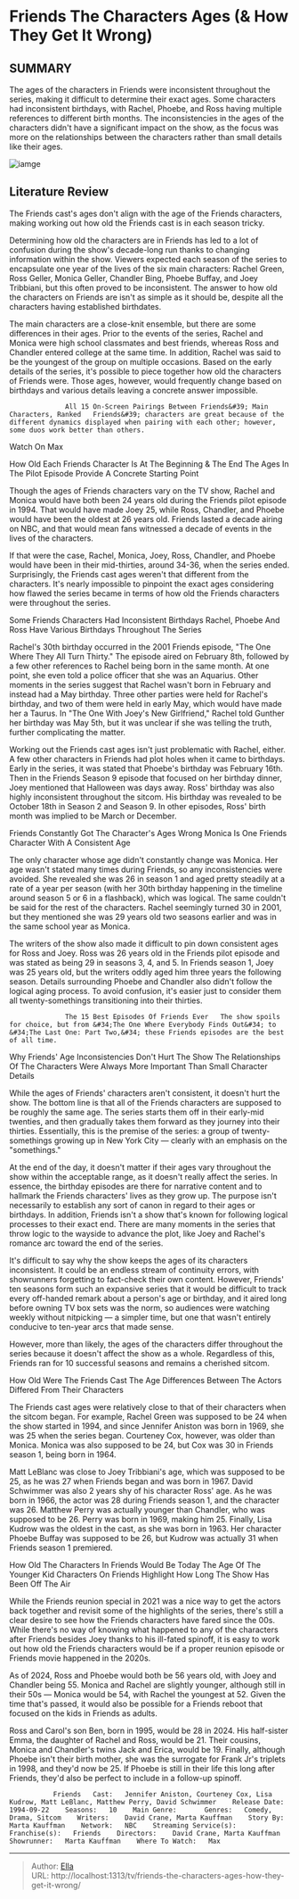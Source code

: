 # Friends The Characters  Ages (&amp; How They Get It Wrong)


## SUMMARY 



  The ages of the characters in Friends were inconsistent throughout the series, making it difficult to determine their exact ages.   Some characters had inconsistent birthdays, with Rachel, Phoebe, and Ross having multiple references to different birth months.   The inconsistencies in the ages of the characters didn&#39;t have a significant impact on the show, as the focus was more on the relationships between the characters rather than small details like their ages.  

![iamge](https://static1.srcdn.com/wordpress/wp-content/uploads/2019/11/Friends-Characters-Ages-Birthdays.jpg)

## Literature Review
The Friends cast&#39;s ages don&#39;t align with the age of the Friends characters, making working out how old the Friends cast is in each season tricky.




Determining how old the characters are in Friends has led to a lot of confusion during the show&#39;s decade-long run thanks to changing information within the show. Viewers expected each season of the series to encapsulate one year of the lives of the six main characters: Rachel Green, Ross Geller, Monica Geller, Chandler Bing, Phoebe Buffay, and Joey Tribbiani, but this often proved to be inconsistent. The answer to how old the characters on Friends are isn&#39;t as simple as it should be, despite all the characters having established birthdates.




The main characters are a close-knit ensemble, but there are some differences in their ages. Prior to the events of the series, Rachel and Monica were high school classmates and best friends, whereas Ross and Chandler entered college at the same time. In addition, Rachel was said to be the youngest of the group on multiple occasions. Based on the early details of the series, it&#39;s possible to piece together how old the characters of Friends were. Those ages, however, would frequently change based on birthdays and various details leaving a concrete answer impossible.

                  All 15 On-Screen Pairings Between Friends&#39; Main Characters, Ranked   Friends&#39; characters are great because of the different dynamics displayed when pairing with each other; however, some duos work better than others.    

Watch On Max


 How Old Each Friends Character Is At The Beginning &amp; The End 
The Ages In The Pilot Episode Provide A Concrete Starting Point
         




Though the ages of Friends characters vary on the TV show, Rachel and Monica would have both been 24 years old during the Friends pilot episode in 1994. That would have made Joey 25, while Ross, Chandler, and Phoebe would have been the oldest at 26 years old. Friends lasted a decade airing on NBC, and that would mean fans witnessed a decade of events in the lives of the characters.

If that were the case, Rachel, Monica, Joey, Ross, Chandler, and Phoebe would have been in their mid-thirties, around 34-36, when the series ended. Surprisingly, the Friends cast ages weren&#39;t that different from the characters. It&#39;s nearly impossible to pinpoint the exact ages considering how flawed the series became in terms of how old the Friends characters were throughout the series.



 Some Friends Characters Had Inconsistent Birthdays 
Rachel, Phoebe And Ross Have Various Birthdays Throughout The Series
          




Rachel&#39;s 30th birthday occurred in the 2001 Friends episode, &#34;The One Where They All Turn Thirty.&#34; The episode aired on February 8th, followed by a few other references to Rachel being born in the same month. At one point, she even told a police officer that she was an Aquarius. Other moments in the series suggest that Rachel wasn&#39;t born in February and instead had a May birthday. Three other parties were held for Rachel&#39;s birthday, and two of them were held in early May, which would have made her a Taurus. In &#34;The One With Joey&#39;s New Girlfriend,&#34; Rachel told Gunther her birthday was May 5th, but it was unclear if she was telling the truth, further complicating the matter.

Working out the Friends cast ages isn&#39;t just problematic with Rachel, either. A few other characters in Friends had plot holes when it came to birthdays. Early in the series, it was stated that Phoebe&#39;s birthday was February 16th. Then in the Friends Season 9 episode that focused on her birthday dinner, Joey mentioned that Halloween was days away. Ross&#39; birthday was also highly inconsistent throughout the sitcom. His birthday was revealed to be October 18th in Season 2 and Season 9. In other episodes, Ross&#39; birth month was implied to be March or December.






 Friends Constantly Got The Character&#39;s Ages Wrong 
Monica Is One Friends Character With A Consistent Age
          

The only character whose age didn&#39;t constantly change was Monica. Her age wasn&#39;t stated many times during Friends, so any inconsistencies were avoided. She revealed she was 26 in season 1 and aged pretty steadily at a rate of a year per season (with her 30th birthday happening in the timeline around season 5 or 6 in a flashback), which was logical. The same couldn&#39;t be said for the rest of the characters. Rachel seemingly turned 30 in 2001, but they mentioned she was 29 years old two seasons earlier and was in the same school year as Monica.

The writers of the show also made it difficult to pin down consistent ages for Ross and Joey. Ross was 26 years old in the Friends pilot episode and was stated as being 29 in seasons 3, 4, and 5. In Friends season 1, Joey was 25 years old, but the writers oddly aged him three years the following season. Details surrounding Phoebe and Chandler also didn&#39;t follow the logical aging process. To avoid confusion, it&#39;s easier just to consider them all twenty-somethings transitioning into their thirties.




                  The 15 Best Episodes Of Friends Ever   The show spoils for choice, but from &#34;The One Where Everybody Finds Out&#34; to &#34;The Last One: Part Two,&#34; these Friends episodes are the best of all time.    



 Why Friends&#39; Age Inconsistencies Don&#39;t Hurt The Show 
The Relationships Of The Characters Were Always More Important Than Small Character Details
          

While the ages of Friends&#39; characters aren&#39;t consistent, it doesn&#39;t hurt the show. The bottom line is that all of the Friends characters are supposed to be roughly the same age. The series starts them off in their early-mid twenties, and then gradually takes them forward as they journey into their thirties. Essentially, this is the premise of the series: a group of twenty-somethings growing up in New York City — clearly with an emphasis on the &#34;somethings.&#34;

At the end of the day, it doesn&#39;t matter if their ages vary throughout the show within the acceptable range, as it doesn&#39;t really affect the series. In essence, the birthday episodes are there for narrative content and to hallmark the Friends characters&#39; lives as they grow up. The purpose isn&#39;t necessarily to establish any sort of canon in regard to their ages or birthdays. In addition, Friends isn&#39;t a show that&#39;s known for following logical processes to their exact end. There are many moments in the series that throw logic to the wayside to advance the plot, like Joey and Rachel&#39;s romance arc toward the end of the series.




It&#39;s difficult to say why the show keeps the ages of its characters inconsistent. It could be an endless stream of continuity errors, with showrunners forgetting to fact-check their own content. However, Friends&#39; ten seasons form such an expansive series that it would be difficult to track every off-handed remark about a person&#39;s age or birthday, and it aired long before owning TV box sets was the norm, so audiences were watching weekly without nitpicking — a simpler time, but one that wasn&#39;t entirely conducive to ten-year arcs that made sense.

However, more than likely, the ages of the characters differ throughout the series because it doesn&#39;t affect the show as a whole. Regardless of this, Friends ran for 10 successful seasons and remains a cherished sitcom.



 How Old Were The Friends Cast 
The Age Differences Between The Actors Differed From Their Characters
         




The Friends cast ages were relatively close to that of their characters when the sitcom began. For example, Rachel Green was supposed to be 24 when the show started in 1994, and since Jennifer Aniston was born in 1969, she was 25 when the series began. Courteney Cox, however, was older than Monica. Monica was also supposed to be 24, but Cox was 30 in Friends season 1, being born in 1964.

Matt LeBlanc was close to Joey Tribbiani&#39;s age, which was supposed to be 25, as he was 27 when Friends began and was born in 1967. David Schwimmer was also 2 years shy of his character Ross&#39; age. As he was born in 1966, the actor was 28 during Friends season 1, and the character was 26. Matthew Perry was actually younger than Chandler, who was supposed to be 26. Perry was born in 1969, making him 25. Finally, Lisa Kudrow was the oldest in the cast, as she was born in 1963. Her character Phoebe Buffay was supposed to be 26, but Kudrow was actually 31 when Friends season 1 premiered.



 How Old The Characters In Friends Would Be Today 
The Age Of The Younger Kid Characters On Friends Highlight How Long The Show Has Been Off The Air
          




While the Friends reunion special in 2021 was a nice way to get the actors back together and revisit some of the highlights of the series, there&#39;s still a clear desire to see how the Friends characters have fared since the 00s. While there&#39;s no way of knowing what happened to any of the characters after Friends besides Joey thanks to his ill-fated spinoff, it is easy to work out how old the Friends characters would be if a proper reunion episode or Friends movie happened in the 2020s.

As of 2024, Ross and Phoebe would both be 56 years old, with Joey and Chandler being 55. Monica and Rachel are slightly younger, although still in their 50s — Monica would be 54, with Rachel the youngest at 52. Given the time that&#39;s passed, it would also be possible for a Friends reboot that focused on the kids in Friends as adults.

Ross and Carol&#39;s son Ben, born in 1995, would be 28 in 2024. His half-sister Emma, the daughter of Rachel and Ross, would be 21. Their cousins, Monica and Chandler&#39;s twins Jack and Erica, would be 19. Finally, although Phoebe isn&#39;t their birth mother, she was the surrogate for Frank Jr&#39;s triplets in 1998, and they&#39;d now be 25. If Phoebe is still in their life this long after Friends, they&#39;d also be perfect to include in a follow-up spinoff.




               Friends   Cast:   Jennifer Aniston, Courteney Cox, Lisa Kudrow, Matt LeBlanc, Matthew Perry, David Schwimmer    Release Date:   1994-09-22    Seasons:   10    Main Genre:       Genres:   Comedy, Drama, Sitcom    Writers:    David Crane, Marta Kauffman    Story By:   Marta Kauffman    Network:   NBC    Streaming Service(s):       Franchise(s):   Friends    Directors:    David Crane, Marta Kauffman    Showrunner:   Marta Kauffman    Where To Watch:   Max      

---

> Author: [Ella](https://instagram.hk.cn/)  
> URL: http://localhost:1313/tv/friends-the-characters-ages-how-they-get-it-wrong/  

